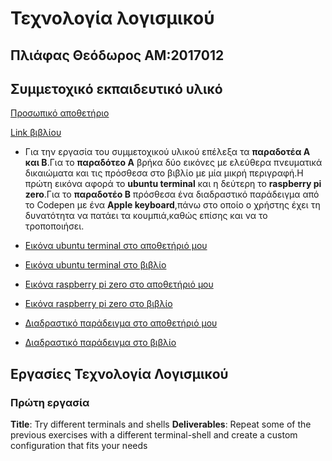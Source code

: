 # Τεχνολογία λογισμικού

## Πλιάφας Θεόδωρος ΑΜ:2017012

## Συμμετοχικό εκπαιδευτικό υλικό

[Προσωπικό αποθετήριο](https://github.com/Thodoros/gr)

[Link βιβλίου](https://thodoros.netlify.com)

* Για την εργασία του συμμετοχικού υλικού επέλεξα τα **παραδοτέα Α και Β**.Για το **παραδότεο Α** βρήκα δύο εικόνες με ελεύθερα πνευματικά δικαιώματα και τις πρόσθεσα στο βιβλίο με μία μικρή περιγραφή.Η πρώτη εικόνα αφορά το **ubuntu terminal** και η δεύτερη το **raspberry pi zero**.Για το **παραδοτέο Β** πρόσθεσα ένα διαδραστικό παράδειγμα από το Codepen με ένα **Apple keyboard**,πάνω στο οποίο ο χρήστης έχει τη δυνατότητα να πατάει τα κουμπιά,καθώς επίσης και να το τροποποιήσει.

* [Εικόνα ubuntu terminal στο αποθετήριό μου](https://github.com/Thodoros/gr/blob/master/_gallery/ubuntu-terminal.md)

* [Εικόνα ubuntu terminal στο βιβλίο](https://thodoros.netlify.com/gallery/ubuntu-terminal/)

* [Εικόνα raspberry pi zero στο αποθετήριό μου](https://github.com/Thodoros/gr/blob/master/_gallery/raspberry-pi-zero.md)

* [Εικόνα raspberry pi zero στο βιβλίο](https://thodoros.netlify.com/gallery/raspberry-pi-zero/)

* [Διαδραστικό παράδειγμα στο αποθετήριό μου](https://github.com/Thodoros/gr/blob/master/_remix/apple-keyboard.md)

* [Διαδραστικό παράδειγμα στο βιβλίο](https://thodoros.netlify.com/remix/apple-keyboard/)

## Εργασίες Τεχνολογία Λογισμικού

### Πρώτη εργασία

**Title**: Try different terminals and shells
**Deliverables**: Repeat some of the previous exercises with a different terminal-shell and create a custom configuration that fits your needs





 




